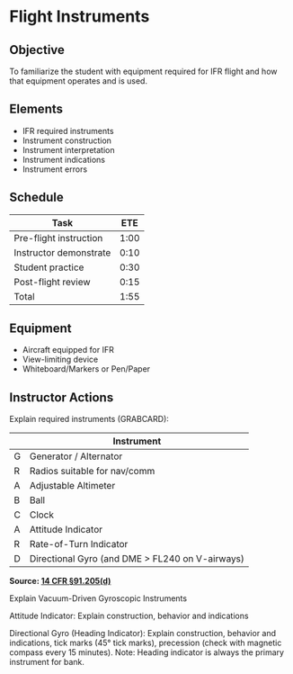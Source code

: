 # Flight Instruments

## Objective
To familiarize the student with equipment required for IFR flight and how that equipment operates and is used.

## Elements
- IFR required instruments
- Instrument construction
- Instrument interpretation
- Instrument indications
- Instrument errors

## Schedule
| Task | ETE |
| ---------------------- | ---- |
| Pre-flight instruction | 1:00 |
| Instructor demonstrate | 0:10 |
| Student practice | 0:30 |
| Post-flight review | 0:15 |
| Total | 1:55 |

## Equipment
- Aircraft equipped for IFR
- View-limiting device
- Whiteboard/Markers or Pen/Paper

## Instructor Actions
Explain required instruments (GRABCARD):

|   | Instrument |
| --- | --------- |
| G | Generator / Alternator |
| R | Radios suitable for nav/comm |
| A | Adjustable Altimeter |
| B | Ball |
| C | Clock |
| A | Attitude Indicator |
| R | Rate-of-Turn Indicator |
| D | Directional Gyro (and DME > FL240 on V-airways) |
**Source: [14 CFR §91.205(d)](http://www.ecfr.gov/cgi-bin/text-idx?node=14:2.0.1.3.10#se14.2.91_1205)**

Explain Vacuum-Driven Gyroscopic Instruments

Attitude Indicator: Explain construction, behavior and indications

Directional Gyro (Heading Indicator): Explain construction, behavior and indications, tick marks (45° tick marks), precession (check with magnetic compass every 15 minutes). Note: Heading indicator is always the primary instrument for bank.
